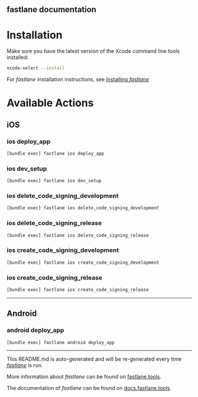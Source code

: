 fastlane documentation
----

# Installation

Make sure you have the latest version of the Xcode command line tools installed:

```sh
xcode-select --install
```

For _fastlane_ installation instructions, see [Installing _fastlane_](https://docs.fastlane.tools/#installing-fastlane)

# Available Actions

## iOS

### ios deploy_app

```sh
[bundle exec] fastlane ios deploy_app
```



### ios dev_setup

```sh
[bundle exec] fastlane ios dev_setup
```



### ios delete_code_signing_development

```sh
[bundle exec] fastlane ios delete_code_signing_development
```



### ios delete_code_signing_release

```sh
[bundle exec] fastlane ios delete_code_signing_release
```



### ios create_code_signing_development

```sh
[bundle exec] fastlane ios create_code_signing_development
```



### ios create_code_signing_release

```sh
[bundle exec] fastlane ios create_code_signing_release
```



----


## Android

### android deploy_app

```sh
[bundle exec] fastlane android deploy_app
```



----

This README.md is auto-generated and will be re-generated every time [_fastlane_](https://fastlane.tools) is run.

More information about _fastlane_ can be found on [fastlane.tools](https://fastlane.tools).

The documentation of _fastlane_ can be found on [docs.fastlane.tools](https://docs.fastlane.tools).
